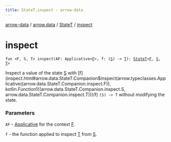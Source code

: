 ```yaml
---
title: StateT.inspect - arrow-data
---
```


[arrow-data](../../index.html) / [arrow.data](../index.html) / [StateT](index.html) / [inspect](./inspect.html)

# inspect

`fun <F, S, T> inspect(AF: Applicative<`[`F`](inspect.html#F)`>, f: (`[`S`](inspect.html#S)`) -> `[`T`](inspect.html#T)`): `[`StateT`](index.html)`<`[`F`](inspect.html#F)`, `[`S`](inspect.html#S)`, `[`T`](inspect.html#T)`>`

Inspect a value of the state [S](inspect.html#S) with [f](inspect.html#arrow.data.StateT.Companion$inspect(arrow.typeclasses.Applicative((arrow.data.StateT.Companion.inspect.F)), kotlin.Function1((arrow.data.StateT.Companion.inspect.S, arrow.data.StateT.Companion.inspect.T)))/f) `(S) -> T` without modifying the state.

### Parameters

`AF` - [Applicative](#) for the context [F](inspect.html#F).

`f` - the function applied to inspect [T](inspect.html#T) from [S](inspect.html#S).